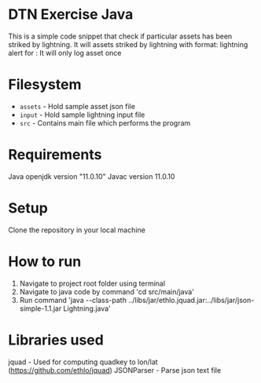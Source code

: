 # DTN Exercise Java
This is a simple code snippet that check if particular assets has been striked by lightning.
It will assets striked by lightning with format: lightning alert for <assetOwner>:<assetName>
It will only log asset once

# Filesystem
* ```assets``` - Hold sample asset json file
* ```input``` - Hold sample lightning input file
* ```src``` - Contains main file which performs the program

# Requirements
Java openjdk version "11.0.10"
Javac version 11.0.10

# Setup
Clone the repository in your local machine

# How to run
1. Navigate to project root folder using terminal
2. Navigate to java code by command 'cd src/main/java'
3. Run command 'java --class-path ../libs/jar/ethlo.jquad.jar:../libs/jar/json-simple-1.1.jar  Lightning.java'

# Libraries used
jquad - Used for computing quadkey to lon/lat (https://github.com/ethlo/jquad)
JSONParser - Parse json text file
